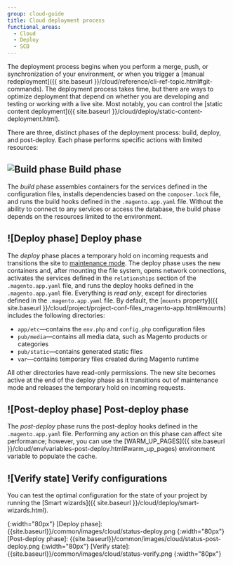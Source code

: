 ```yaml
---
group: cloud-guide
title: Cloud deployment process
functional_areas:
  - Cloud
  - Deploy
  - SCD
---
```


The deployment process begins when you perform a merge, push, or synchronization of your environment, or when you trigger a [manual redeployment]({{ site.baseurl }}/cloud/reference/cli-ref-topic.html#git-commands). The deployment process takes time, but there are ways to optimize deployment that depend on whether you are developing and testing or working with a live site. Most notably, you can control the [static content deployment]({{ site.baseurl }}/cloud/deploy/static-content-deployment.html).

There are three, distinct phases of the deployment process: build, deploy, and post-deploy. Each phase performs specific actions with limited resources:

## ![Build phase] Build phase

The _build_ phase assembles containers for the services defined in the configuration files, installs dependencies based on the `composer.lock` file, and runs the build hooks defined in the `.magento.app.yaml` file. Without the ability to connect to any services or access the database, the build phase depends on the resources limited to the environment.

## ![Deploy phase] Deploy phase

The _deploy_ phase places a temporary hold on incoming requests and transitions the site to [maintenance mode]({{site.baseurl}}/guides/v2.3/config-guide/bootstrap/magento-modes.html). The deploy phase uses the new containers and, after mounting the file system, opens network connections, activates the services defined in the `relationships` section of the `.magento.app.yaml` file, and runs the deploy hooks defined in the `.magento.app.yaml` file. Everything is _read only_, except for directories defined in the `.magento.app.yaml` file. By default, the [`mounts` property]({{ site.baseurl }}/cloud/project/project-conf-files_magento-app.html#mounts) includes the following directories:

-  `app/etc`—contains the `env.php` and `config.php` configuration files
-  `pub/media`—contains all media data, such as Magento products or categories
-  `pub/static`—contains generated static files
-  `var`—contains temporary files created during Magento runtime

All other directories have read-only permissions. The new site becomes active at the end of the deploy phase as it transitions out of maintenance mode and releases the temporary hold on incoming requests.

## ![Post-deploy phase] Post-deploy phase

The _post-deploy_ phase runs the post-deploy hooks defined in the `.magento.app.yaml` file. Performing any action on this phase can affect site performance; however, you can use the [WARM_UP_PAGES]({{ site.baseurl }}/cloud/env/variables-post-deploy.html#warm_up_pages) environment variable to populate the cache.

## ![Verify state] Verify configurations

You can test the optimal configuration for the state of your project by running the [Smart wizards]({{ site.baseurl }}/cloud/deploy/smart-wizards.html).

[Build phase]: {{site.baseurl}}/common/images/cloud/status-build.png
{:width="80px"}
[Deploy phase]: {{site.baseurl}}/common/images/cloud/status-deploy.png
{:width="80px"}
[Post-deploy phase]: {{site.baseurl}}/common/images/cloud/status-post-deploy.png
{:width="80px"}
[Verify state]: {{site.baseurl}}/common/images/cloud/status-verify.png
{:width="80px"}